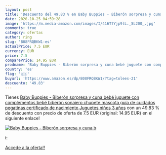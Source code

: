 ```yaml
---
layout: post
title: 'Descuento del 49.83 % en Baby Buppies - Biberón sorpresa y cuna b'
date: 2020-10-25 04:59:28
image: 'https://m.media-amazon.com/images/I/416T7Yjp9lL._SL200_.jpg'
comments: true
category: ofertas
author: ring
slug: 'B08FRQBKW1-es'
actualPrice: 7.5 EUR
currency: EUR
price: 7.5
comparePrice: 14.95 EUR
prodname: 'Baby Buppies - Biberón sorpresa y cuna bebé juguete con complementos bebé  biberón  sonajero  chupete  mascota  guía de cuidados  pegatinas  certificado de nacimiento Juguetes niños 3 años'
country: 'es'
flag: '🇪🇸'
buyurl: 'https://www.amazon.es/dp/B08FRQBKW1/?tag=tolees-21'
descuento: '49.83'
---
```


Tienes [Baby Buppies - Biberón sorpresa y cuna bebé juguete con complementos bebé  biberón  sonajero  chupete  mascota  guía de cuidados  pegatinas  certificado de nacimiento Juguetes niños 3 años](https://www.amazon.es/dp/B08FRQBKW1/?tag=tolees-21) con un 49.83 % de descuento con precio de oferta de 7.5 EUR (original: 14.95 EUR) en el siguiente enlace!

[![Baby Buppies - Biberón sorpresa y cuna b](https://m.media-amazon.com/images/I/416T7Yjp9lL._SL200_.jpg)](https://www.amazon.es/dp/B08FRQBKW1/?tag=tolees-21)

ℹ️:


[Accede a la oferta!!](https://www.amazon.es/dp/B08FRQBKW1/?tag=tolees-21)
